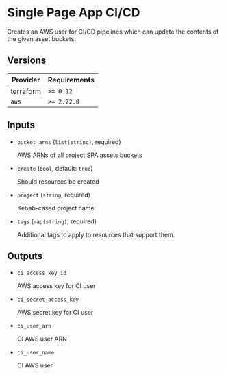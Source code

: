 # Single Page App CI/CD

Creates an AWS user for CI/CD pipelines which can update the contents of the given asset buckets.

<!-- bin/docs -->

## Versions

| Provider | Requirements |
|-|-|
| terraform | `>= 0.12` |
| `aws` | `>= 2.22.0` |

## Inputs

* `bucket_arns` (`list(string)`, required)

    AWS ARNs of all project SPA assets buckets

* `create` (`bool`, default: `true`)

    Should resources be created

* `project` (`string`, required)

    Kebab-cased project name

* `tags` (`map(string)`, required)

    Additional tags to apply to resources that support them.



## Outputs

* `ci_access_key_id`

    AWS access key for CI user

* `ci_secret_access_key`

    AWS secret key for CI user

* `ci_user_arn`

    CI AWS user ARN

* `ci_user_name`

    CI AWS user

